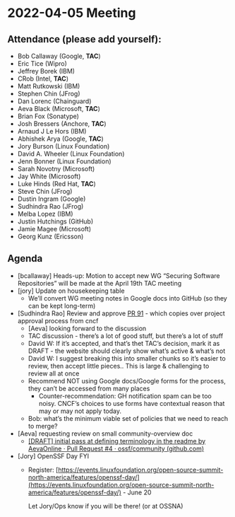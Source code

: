 # **2022-04-05 Meeting**


## Attendance (please add yourself):



* Bob Callaway (Google, **TAC**)
* Eric Tice (Wipro)
* Jeffrey Borek (IBM)
* CRob (Intel, **TAC**)
* Matt Rutkowski (IBM)
* Stephen Chin (JFrog)
* Dan Lorenc (Chainguard)
* Aeva Black (Microsoft, **TAC**)
* Brian Fox (Sonatype)
* Josh Bressers (Anchore, **TAC**)
* Arnaud J Le Hors (IBM)
* Abhishek Arya (Google, **TAC**)
* Jory Burson (Linux Foundation)
* David A. Wheeler (Linux Foundation)
* Jenn Bonner (Linux Foundation)
* Sarah Novotny (Microsoft)
* Jay White (Microsoft)
* Luke Hinds (Red Hat, **TAC**)
* Steve Chin (JFrog)
* Dustin Ingram (Google)
* Sudhindra Rao (JFrog)
* Melba Lopez (IBM)
* Justin Hutchings (GitHub)
* Jamie Magee (Microsoft)
* Georg Kunz (Ericsson)

## Agenda



* [bcallaway] Heads-up: Motion to accept new WG “Securing Software Repositories” will be made at the April 19th TAC meeting
* [jory] Update on housekeeping table
    * We’ll convert WG meeting notes in Google docs into GitHub (so they can be kept long-term)
* [Sudhindra Rao] Review and approve [PR 91](https://github.com/ossf/tac/pull/91) - which copies over project approval process from cncf 
    * [Aeva] looking forward to the discussion
    * TAC discussion - there’s a lot of good stuff, but there’s a lot of stuff
    * David W: If it’s accepted, and that’s thet TAC’s decision, mark it as DRAFT - the website should clearly show what’s active & what’s not
    * David W: I suggest breaking this into smaller chunks so it’s easier to review, then accept little pieces.. This is large & challenging to review all at once
    * Recommend NOT using Google docs/Google forms for the process, they can’t be accessed from many places
        * Counter-recommendation: GH notification spam can be too noisy. CNCF’s choices to use forms have contextual reason that may or may not apply today.
    * Bob: what’s the minimum viable set of policies that we need to reach to merge?
* [Aeva] requesting review on small community-overview doc
    * [[DRAFT] initial pass at defining terminology in the readme by AevaOnline · Pull Request #4 · ossf/community (github.com)](https://github.com/ossf/community/pull/4) 
* [Jory] OpenSSF Day FYI
    * Register: [https://events.linuxfoundation.org/open-source-summit-north-america/features/openssf-day/](https://events.linuxfoundation.org/open-source-summit-north-america/features/openssf-day/) - June 20

        Let Jory/Ops know if you will be there! (or at OSSNA)
